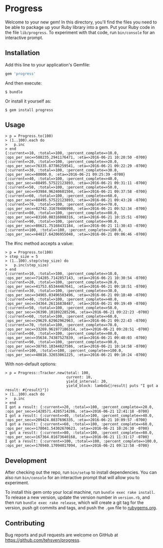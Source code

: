 # Progress

Welcome to your new gem! In this directory, you'll find the files you need to be able to package up your Ruby library into a gem. Put your Ruby code in the file `lib/progress`. To experiment with that code, run `bin/console` for an interactive prompt.

## Installation

Add this line to your application's Gemfile:

```ruby
gem 'progress'
```

And then execute:

    $ bundle

Or install it yourself as:

    $ gem install progress

## Usage

```
> p = Progress.to(100)
> (1..100).each do
>   p.inc
> end
{:current=>10, :total=>100, :percent_complete=>10.0, :ops_per_sec=>588235.2941176471, :eta=>2016-06-21 10:20:50 -0700}
{:current=>20, :total=>100, :percent_complete=>20.0, :ops_per_sec=>76335.87786259541, :eta=>2016-06-21 09:22:29 -0700}
{:current=>30, :total=>100, :percent_complete=>30.0, :ops_per_sec=>80000.0, :eta=>2016-06-21 09:25:39 -0700}
{:current=>40, :total=>100, :percent_complete=>40.0, :ops_per_sec=>88495.57522123893, :eta=>2016-06-21 09:31:11 -0700}
{:current=>50, :total=>100, :percent_complete=>50.0, :ops_per_sec=>93984.96240601504, :eta=>2016-06-21 09:37:58 -0700}
{:current=>60, :total=>100, :percent_complete=>60.0, :ops_per_sec=>88495.57522123893, :eta=>2016-06-21 09:43:28 -0700}
{:current=>70, :total=>100, :percent_complete=>70.0, :ops_per_sec=>82742.31678486998, :eta=>2016-06-21 09:52:34 -0700}
{:current=>80, :total=>100, :percent_complete=>80.0, :ops_per_sec=>83160.08316008316, :eta=>2016-06-21 10:15:51 -0700}
{:current=>90, :total=>100, :percent_complete=>90.0, :ops_per_sec=>86621.75168431184, :eta=>2016-06-21 11:30:43 -0700}
{:current=>100, :total=>100, :percent_complete=>100.0, :ops_per_sec=>84817.64206955048, :eta=>2016-06-21 09:06:46 -0700}
```

The #inc method accepts a value:
```
> p = Progress.to(100)
> step_size = 5
> (1..100).step(step_size) do
>   p.inc(step_size)
> end
{:current=>10, :total=>100, :percent_complete=>10.0, :ops_per_sec=>714285.7142857143, :eta=>2016-06-21 10:30:54 -0700}
{:current=>20, :total=>100, :percent_complete=>20.0, :ops_per_sec=>41753.65344467641, :eta=>2016-06-21 09:18:51 -0700}
{:current=>30, :total=>100, :percent_complete=>30.0, :ops_per_sec=>34965.03496503496, :eta=>2016-06-21 09:18:40 -0700}
{:current=>40, :total=>100, :percent_complete=>40.0, :ops_per_sec=>34364.26116838487, :eta=>2016-06-21 09:19:49 -0700}
{:current=>50, :total=>100, :percent_complete=>50.0, :ops_per_sec=>36390.101892285296, :eta=>2016-06-21 09:22:23 -0700}
{:current=>60, :total=>100, :percent_complete=>60.0, :ops_per_sec=>29629.62962962963, :eta=>2016-06-21 09:22:43 -0700}
{:current=>70, :total=>100, :percent_complete=>70.0, :ops_per_sec=>33269.961977186314, :eta=>2016-06-21 09:28:51 -0700}
{:current=>80, :total=>100, :percent_complete=>80.0, :ops_per_sec=>35634.74387527839, :eta=>2016-06-21 09:40:03 -0700}
{:current=>90, :total=>100, :percent_complete=>90.0, :ops_per_sec=>38793.10344827586, :eta=>2016-06-21 10:14:58 -0700}
{:current=>100, :total=>100, :percent_complete=>100.0, :ops_per_sec=>40816.32653061225, :eta=>2016-06-21 09:10:24 -0700}
```

With non-default options:
```
> p = Progress::Tracker.new(total: 100,
                            current: 10,
                            yield_interval: 20,
                            yield_block: lambda{|result| puts "I got a result: #{result}"})
> (1..100).each do
>   p.inc
> end
I got a result: {:current=>20, :total=>100, :percent_complete=>20.0, :ops_per_sec=>1428571.4285714286, :eta=>2016-06-21 12:41:18 -0700}
I got a result: {:current=>40, :total=>100, :percent_complete=>40.0, :ops_per_sec=>209424.0837696335, :eta=>2016-06-21 10:09:57 -0700}
I got a result: {:current=>60, :total=>100, :percent_complete=>60.0, :ops_per_sec=>178041.54302670623, :eta=>2016-06-21 10:26:30 -0700}
I got a result: {:current=>80, :total=>100, :percent_complete=>80.0, :ops_per_sec=>167364.01673640168, :eta=>2016-06-21 11:31:17 -0700}
I got a result: {:current=>100, :total=>100, :percent_complete=>100.0, :ops_per_sec=>170940.17094017094, :eta=>2016-06-21 09:12:58 -0700}
```

## Development

After checking out the repo, run `bin/setup` to install dependencies. You can also run `bin/console` for an interactive prompt that will allow you to experiment.

To install this gem onto your local machine, run `bundle exec rake install`. To release a new version, update the version number in `version.rb`, and then run `bundle exec rake release`, which will create a git tag for the version, push git commits and tags, and push the `.gem` file to [rubygems.org](https://rubygems.org).

## Contributing

Bug reports and pull requests are welcome on GitHub at https://github.com/tehsven/progress.


